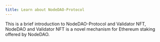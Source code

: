 ```yaml
---
title: Learn about NodeDAO-Protocol
---
```


This is a brief introduction to  NodeDAO-Protocol and Validator NFT, NodeDAO and Validator NFT is a novel mechanism for Ethereum staking offered by NodeDAO. 



